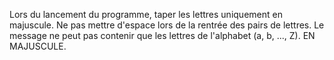 
Lors du lancement du programme, taper les lettres uniquement en majuscule.
Ne pas mettre d'espace lors de la rentrée des pairs de lettres.
Le message ne peut pas contenir que les lettres de l'alphabet (a, b, ..., Z). EN MAJUSCULE.
